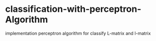 # classification-with-perceptron-Algorithm
implementation perceptron algorithm for classify L-matrix and I-matrix

